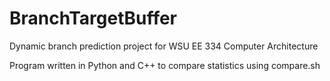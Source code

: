 # BranchTargetBuffer
Dynamic branch prediction project for WSU EE 334 Computer Architecture

Program written in Python and C++ to compare statistics using compare.sh
